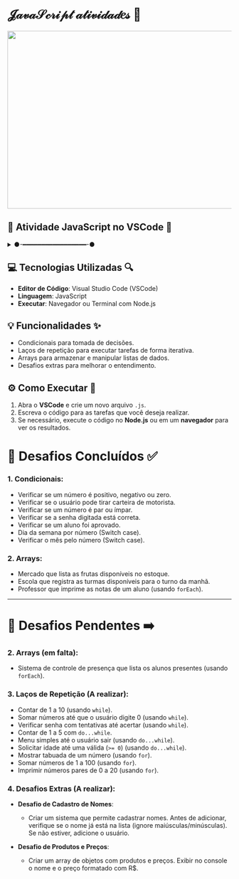# 𝓙𝒶𝓋𝒶𝒮𝒸𝓇𝒾𝓅𝓉 𝒶𝓉𝒾𝓋𝒾𝒹𝒶𝒹𝑒𝓈 🚀

<img src="https://media3.giphy.com/media/v1.Y2lkPTc5MGI3NjExYzhuM3Vrd2YzdWJiNTV5M2FhdHg4N3ZqNDhianRhb3VrNzByNWlpYiZlcD12MV9pbnRlcm5hbF9naWZfYnlfaWQmY3Q9Zw/QtQDQFPUaAac6X4vaq/giphy.gif" width="900" height="400" />

## 👾 **Atividade JavaScript no VSCode** 👾
<details>
  <summary>
  ●-━━━━━━━━━━━━━━━━━-●
 </summary>
❝A Atividade JavaScript consiste em resolver uma série de desafios utilizando JavaScript no VSCode. A proposta é trabalhar com conceitos fundamentais como condicionais, laços de repetição, arrays, além de desafios extras para aplicação prática.❞
  <br>
</details>

## 💻 **Tecnologias Utilizadas** 🔍
- **Editor de Código**: Visual Studio Code (VSCode)
- **Linguagem**: JavaScript
- **Executar**: Navegador ou Terminal com Node.js

## 💡 **Funcionalidades** ✨
- Condicionais para tomada de decisões.
- Laços de repetição para executar tarefas de forma iterativa.
- Arrays para armazenar e manipular listas de dados.
- Desafios extras para melhorar o entendimento.

## ⚙️ **Como Executar** 📝
1. Abra o **VSCode** e crie um novo arquivo `.js`.
2. Escreva o código para as tarefas que você deseja realizar.
3. Se necessário, execute o código no **Node.js** ou em um **navegador** para ver os resultados.

# 🧩 **Desafios Concluídos** ✅

### **1. Condicionais:**
- Verificar se um número é positivo, negativo ou zero.
- Verificar se o usuário pode tirar carteira de motorista.
- Verificar se um número é par ou ímpar.
- Verificar se a senha digitada está correta.
- Verificar se um aluno foi aprovado.
- Dia da semana por número (Switch case).
- Verificar o mês pelo número (Switch case).

### **2. Arrays:**
- Mercado que lista as frutas disponíveis no estoque.
- Escola que registra as turmas disponíveis para o turno da manhã.
- Professor que imprime as notas de um aluno (usando `forEach`).

---

# 🔗 **Desafios Pendentes** ➡️

### **2. Arrays (em falta):**
- Sistema de controle de presença que lista os alunos presentes (usando `forEach`).

### **3. Laços de Repetição (A realizar):**
- Contar de 1 a 10 (usando `while`).
- Somar números até que o usuário digite 0 (usando `while`).
- Verificar senha com tentativas até acertar (usando `while`).
- Contar de 1 a 5 com `do...while`.
- Menu simples até o usuário sair (usando `do...while`).
- Solicitar idade até uma válida (`>= 0`) (usando `do...while`).
- Mostrar tabuada de um número (usando `for`).
- Somar números de 1 a 100 (usando `for`).
- Imprimir números pares de 0 a 20 (usando `for`).

### **4. Desafios Extras (A realizar):**
- **Desafio de Cadastro de Nomes**:
    - Criar um sistema que permite cadastrar nomes. Antes de adicionar, verifique se o nome já está na lista (ignore maiúsculas/minúsculas). Se não estiver, adicione o usuário.
  
- **Desafio de Produtos e Preços**:
    - Criar um array de objetos com produtos e preços. Exibir no console o nome e o preço formatado com R$.
